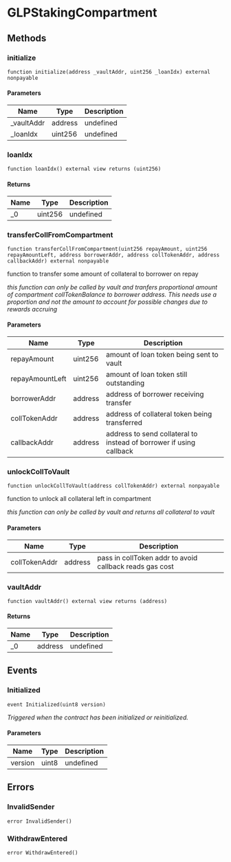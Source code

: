 # GLPStakingCompartment









## Methods

### initialize

```solidity
function initialize(address _vaultAddr, uint256 _loanIdx) external nonpayable
```





#### Parameters

| Name | Type | Description |
|---|---|---|
| _vaultAddr | address | undefined |
| _loanIdx | uint256 | undefined |

### loanIdx

```solidity
function loanIdx() external view returns (uint256)
```






#### Returns

| Name | Type | Description |
|---|---|---|
| _0 | uint256 | undefined |

### transferCollFromCompartment

```solidity
function transferCollFromCompartment(uint256 repayAmount, uint256 repayAmountLeft, address borrowerAddr, address collTokenAddr, address callbackAddr) external nonpayable
```

function to transfer some amount of collateral to borrower on repay

*this function can only be called by vault and tranfers proportional amount of compartment collTokenBalance to borrower address. This needs use a proportion and not the amount to account for possible changes due to rewards accruing*

#### Parameters

| Name | Type | Description |
|---|---|---|
| repayAmount | uint256 | amount of loan token being sent to vault |
| repayAmountLeft | uint256 | amount of loan token still outstanding |
| borrowerAddr | address | address of borrower receiving transfer |
| collTokenAddr | address | address of collateral token being transferred |
| callbackAddr | address | address to send collateral to instead of borrower if using callback |

### unlockCollToVault

```solidity
function unlockCollToVault(address collTokenAddr) external nonpayable
```

function to unlock all collateral left in compartment

*this function can only be called by vault and returns all collateral to vault*

#### Parameters

| Name | Type | Description |
|---|---|---|
| collTokenAddr | address | pass in collToken addr to avoid callback reads gas cost |

### vaultAddr

```solidity
function vaultAddr() external view returns (address)
```






#### Returns

| Name | Type | Description |
|---|---|---|
| _0 | address | undefined |



## Events

### Initialized

```solidity
event Initialized(uint8 version)
```



*Triggered when the contract has been initialized or reinitialized.*

#### Parameters

| Name | Type | Description |
|---|---|---|
| version  | uint8 | undefined |



## Errors

### InvalidSender

```solidity
error InvalidSender()
```






### WithdrawEntered

```solidity
error WithdrawEntered()
```







